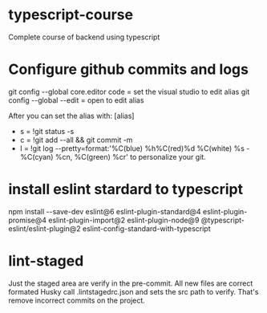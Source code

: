# typescript-course
Complete course of backend using typescript
 
# Configure github commits and logs 
git config --global core.editor code = set the visual studio to edit alias
git config --global --edit = open to edit alias 
 
After you can set the alias with:
[alias] 
- s = !git status -s 
- c = !git add --all && git commit -m 
- l = !git log --pretty=format:'%C(blue) %h%C(red)%d  %C(white) %s - %C(cyan) %cn,  %C(green) %cr'
to personalize your git. 

# install eslint stardard to typescript 
npm install --save-dev eslint@6 eslint-plugin-standard@4 eslint-plugin-promise@4 eslint-plugin-import@2 eslint-plugin-node@9 @typescript-eslint/eslint-plugin@2 eslint-config-standard-with-typescript 

# lint-staged 
Just the staged area are verify in the pre-commit. All new files are correct formated 
Husky call .lintstagedrc.json and sets the src path to verify. 
That's remove incorrect commits on the project.